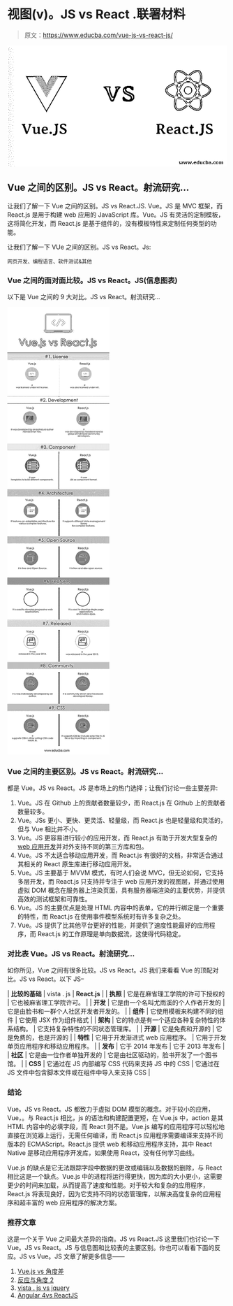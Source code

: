 # 视图(v)。JS vs React .联署材料

> 原文：<https://www.educba.com/vue-js-vs-react-js/>

![Vue.JS vs React.JS](img/bd26064050ab53829423e700f6f96628.png)



## Vue 之间的区别。JS vs React。射流研究…

让我们了解一下 Vue 之间的区别。JS vs React.JS. Vue。JS 是 MVC 框架，而 React.js 是用于构建 web 应用的 JavaScript 库。Vue。JS 有灵活的定制模板，这将简化开发，而 React.js 是基于组件的，没有模板特性来定制任何类型的功能。

让我们了解一下 VUe 之间的区别。JS vs React。Js:

<small>网页开发、编程语言、软件测试&其他</small>

### Vue 之间的面对面比较。JS vs React。JS(信息图表)

以下是 Vue 之间的 9 大对比。JS vs React。射流研究…

![Vue.js vs React Infographics](img/bc910efa9c93ad9d23473efe10baf467.png)



### Vue 之间的主要区别。JS vs React。射流研究…

都是 Vue。JS vs React。JS 是市场上的热门选择；让我们讨论一些主要差异:

1.  Vue。JS 在 Github 上的贡献者数量较少，而 React.js 在 Github 上的贡献者数量较多。
2.  Vue。JSs 更小、更快、更灵活、轻量级，而 React.js 也是轻量级和灵活的，但与 Vue 相比并不小。
3.  Vue。JS 更容易进行较小的应用开发，而 React.js 有助于开发大型复杂的 [web 应用开发](https://www.educba.com/how-to-build-web-applications-using-mongodb/)并对外支持不同的第三方库和包。
4.  Vue。JS 不太适合移动应用开发，而 React.js 有很好的文档，非常适合通过其相关的 React 原生库进行移动应用开发。
5.  Vue。JS 主要基于 MVVM 模式，有时人们会说 MVC，但无论如何，它支持多层开发，而 React.js 只支持并专注于 web 应用开发的视图层，并通过使用虚拟 DOM 概念在服务器上渲染页面，具有服务器端渲染的主要优势，并提供高效的测试框架和可靠性。
6.  Vue。JS 的主要优点是处理 HTML 内容中的表单，它的并行绑定是一个重要的特性，而 React.js 在使用事件模型系统时有许多复杂之处。
7.  Vue。JS 提供了比其他平台更好的性能，并提供了速度性能最好的应用程序，而 React.js 的工作原理是单向数据流，这使得代码稳定。

### 对比表 Vue。JS vs React。射流研究…

如你所见，Vue 之间有很多比较。JS vs React。JS 我们来看看 Vue 的顶配对比。JS vs React。以下 JS–

| **比较的基础** | vista . js | **React.js** |
| **执照** | 它是在麻省理工学院的许可下授权的 | 它也被麻省理工学院许可。 |
| **开发** | 它是由一个名叫尤雨溪的个人作者开发的 | 它是由脸书和一群个人社区开发者开发的。 |
| **组件** | 它使用模板来构建不同的组件 | 它使用 JSX 作为组件格式 |
| **架构** | 它的特点是有一个适应各种复杂特性的体系结构。 | 它支持复杂特性的不同状态管理库。 |
| **开源** | 它是免费和开源的 | 它是免费的，也是开源的 |
| **特性** | 它用于开发渐进式 web 应用程序。 | 它用于开发单页应用程序和移动应用程序。 |
| **发布** | 它于 2014 年发布 | 它于 2013 年发布 |
| **社区** | 它是由一位作者单独开发的 | 它是由社区驱动的，脸书开发了一个图书馆。 |
| **CSS** | 它通过在 JS 内部编写 CSS 代码来支持 JS 中的 CSS | 它通过在 JS 文件中包含脚本文件或在组件中导入来支持 CSS |

### 结论

Vue。JS vs React。JS 都致力于虚拟 DOM 模型的概念。对于较小的应用，Vue，。与 React.js 相比，js 的语法和构建配置更短，在 Vue.js 中，action 是其 HTML 内容中的必填字段，而 React 则不是。Vue.js 编写的应用程序可以轻松地直接在浏览器上运行，无需任何编译，而 React.js 应用程序需要编译来支持不同版本的 ECMAScript。React.js 提供 web 和移动应用程序支持，其中 React Native 是移动应用程序开发库，如果使用 React，没有任何学习曲线。

Vue.js 的缺点是它无法跟踪字段中数据的更改或编辑以及数据的删除，与 React 相比这是一个缺点。Vue.js 中的进程将运行得更快，因为库的大小更小，这需要更少的时间来加载，从而提高了速度和性能。对于较大和复杂的应用程序，React.js 将表现良好，因为它支持不同的状态管理库，以解决高度复杂的应用程序和超丰富的 web 应用程序的解决方案。

### 推荐文章

这是一个关于 Vue 之间最大差异的指南。JS vs React.JS 这里我们也讨论一下 Vue。JS vs React。JS 与信息图和比较表的主要区别。你也可以看看下面的反应。JS vs Vue。JS 文章了解更多信息——

1.  [Vue.js vs 角度差](https://www.educba.com/vue-js-vs-angular/)
2.  [反应与角度 2](https://www.educba.com/reactjs-vs-angular2/)
3.  [vista . js vs jquery](https://www.educba.com/vue-js-vs-jquery/)
4.  [Angular 4](https://www.educba.com/reactjs-vs-angular-4/)[vs ReactJS](https://www.educba.com/reactjs-vs-angular-4/)





